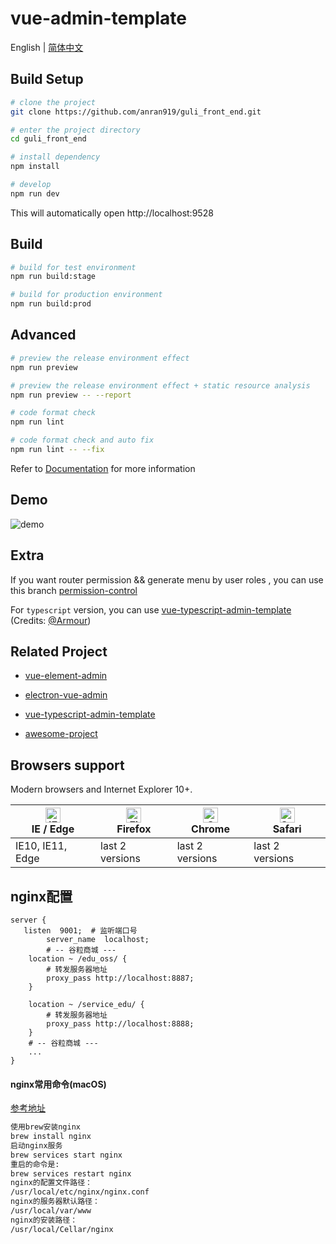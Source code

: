 # vue-admin-template

English | [简体中文](./README-zh.md)

## Build Setup

```bash
# clone the project
git clone https://github.com/anran919/guli_front_end.git

# enter the project directory
cd guli_front_end

# install dependency
npm install

# develop
npm run dev
```

This will automatically open http://localhost:9528

## Build

```bash
# build for test environment
npm run build:stage

# build for production environment
npm run build:prod
```

## Advanced

```bash
# preview the release environment effect
npm run preview

# preview the release environment effect + static resource analysis
npm run preview -- --report

# code format check
npm run lint

# code format check and auto fix
npm run lint -- --fix
```

Refer to [Documentation](https://panjiachen.github.io/vue-element-admin-site/guide/essentials/deploy.html) for more information

## Demo

![demo](https://github.com/PanJiaChen/PanJiaChen.github.io/blob/master/images/demo.gif)

## Extra

If you want router permission && generate menu by user roles , you can use this branch [permission-control](https://github.com/PanJiaChen/vue-admin-template/tree/permission-control)

For `typescript` version, you can use [vue-typescript-admin-template](https://github.com/Armour/vue-typescript-admin-template) (Credits: [@Armour](https://github.com/Armour))

## Related Project

- [vue-element-admin](https://github.com/PanJiaChen/vue-element-admin)

- [electron-vue-admin](https://github.com/PanJiaChen/electron-vue-admin)

- [vue-typescript-admin-template](https://github.com/Armour/vue-typescript-admin-template)

- [awesome-project](https://github.com/PanJiaChen/vue-element-admin/issues/2312)

## Browsers support

Modern browsers and Internet Explorer 10+.

| [<img src="https://raw.githubusercontent.com/alrra/browser-logos/master/src/edge/edge_48x48.png" alt="IE / Edge" width="24px" height="24px" />](http://godban.github.io/browsers-support-badges/)</br>IE / Edge | [<img src="https://raw.githubusercontent.com/alrra/browser-logos/master/src/firefox/firefox_48x48.png" alt="Firefox" width="24px" height="24px" />](http://godban.github.io/browsers-support-badges/)</br>Firefox | [<img src="https://raw.githubusercontent.com/alrra/browser-logos/master/src/chrome/chrome_48x48.png" alt="Chrome" width="24px" height="24px" />](http://godban.github.io/browsers-support-badges/)</br>Chrome | [<img src="https://raw.githubusercontent.com/alrra/browser-logos/master/src/safari/safari_48x48.png" alt="Safari" width="24px" height="24px" />](http://godban.github.io/browsers-support-badges/)</br>Safari |
| --------- | --------- | --------- | --------- |
| IE10, IE11, Edge| last 2 versions| last 2 versions| last 2 versions

## nginx配置
```nginx
server {
   listen  9001;  # 监听端口号
        server_name  localhost;    
		# -- 谷粒商城 ---
    location ~ /edu_oss/ {
        # 转发服务器地址
        proxy_pass http://localhost:8887;
    }

    location ~ /service_edu/ {
        # 转发服务器地址
        proxy_pass http://localhost:8888; 
    }
    # -- 谷粒商城 ---
    ...
}
```
#### nginx常用命令(macOS)
[参考地址](https://blog.csdn.net/Wjhsmart/article/details/115739192)
```bash
使用brew安装nginx
brew install nginx
启动nginx服务
brew services start nginx 
重启的命令是: 
brew services restart nginx
nginx的配置文件路径：
/usr/local/etc/nginx/nginx.conf
nginx的服务器默认路径：
/usr/local/var/www
nginx的安装路径：
/usr/local/Cellar/nginx
```

